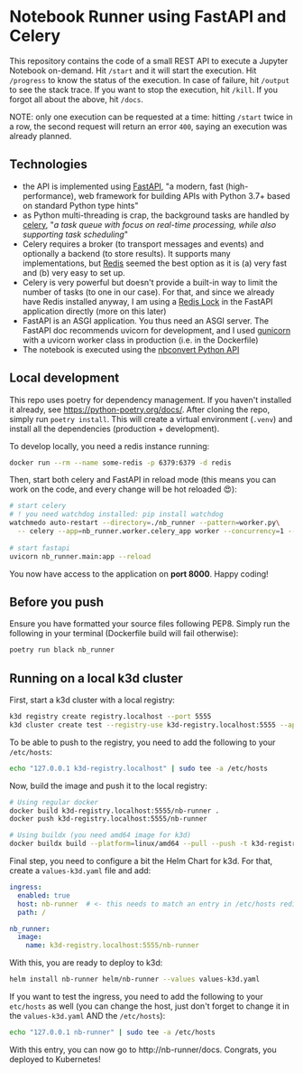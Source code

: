 # Notebook Runner using FastAPI and Celery

This repository contains the code of a small REST API to execute a Jupyter Notebook on-demand.
Hit `/start` and it will start the execution. Hit `/progress` to know the status of the execution. In case of failure,
hit `/output` to see the stack trace. If you want to stop the execution, hit `/kill`.
If you forgot all about the above, hit `/docs`.

NOTE: only one execution can be requested at a time: hitting `/start` twice in a row, the second request will return an error `400`,
saying an execution was already planned.

## Technologies

* the API is implemented using [FastAPI](https://fastapi.tiangolo.com/), "a modern, fast (high-performance), 
  web framework for building APIs with Python 3.7+ based on standard Python type hints"
* as Python multi-threading is crap, the background tasks are handled by [celery](https://docs.celeryq.dev/en/stable/),
  "*a task queue with focus on real-time processing, while also supporting task scheduling*"
* Celery requires a broker (to transport messages and events) and optionally a backend (to store results). It supports many implementations,
  but [Redis](https://redis.io/) seemed the best option as it is (a) very fast and (b) very easy to set up.
* Celery is very powerful but doesn't provide a built-in way to limit the number of tasks (to one in our case).
  For that, and since we already have Redis installed anyway, I am using a [Redis Lock](https://redis-py.readthedocs.io/en/v4.1.2/lock.html)
  in the FastAPI application directly (more on this later) 
* FastAPI is an ASGI application. You thus need an ASGI server. The FastAPI doc recommends uvicorn for development,
  and I used [gunicorn](https://gunicorn.org/) with a uvicorn worker class in production (i.e. in the Dockerfile)
* The notebook is executed using the [nbconvert Python API](https://nbconvert.readthedocs.io/en/latest/execute_api.html)

## Local development

This repo uses poetry for dependency management. If you haven't installed it already, see https://python-poetry.org/docs/.
After cloning the repo, simply run `poetry install`. This will create a virtual environment (`.venv`) and install all the
dependencies (production + development).


To develop locally, you need a redis instance running:
```bash
docker run --rm --name some-redis -p 6379:6379 -d redis
```

Then, start both celery and FastAPI in reload mode (this means you can work on the code, and every change will be hot reloaded 😍):
```bash
# start celery
# ! you need watchdog installed: pip install watchdog
watchmedo auto-restart --directory=./nb_runner --pattern=worker.py\
  -- celery --app=nb_runner.worker.celery_app worker --concurrency=1 --loglevel=info
 
# start fastapi
uvicorn nb_runner.main:app --reload
```

You now have access to the application on **port 8000**. Happy coding!

## Before you push

Ensure you have formatted your source files following PEP8.
Simply run the following in your terminal (Dockerfile build will fail otherwise):
```bash
poetry run black nb_runner
```

## Running on a local k3d cluster

First, start a k3d cluster with a local registry:
```bash
k3d registry create registry.localhost --port 5555
k3d cluster create test --registry-use k3d-registry.localhost:5555 --api-port 6550 -p "80:80@loadbalancer"
```

To be able to push to the registry, you need to add the following to your `/etc/hosts`:
```bash
echo "127.0.0.1 k3d-registry.localhost" | sudo tee -a /etc/hosts
```

Now, build the image and push it to the local registry:
```bash
# Using regular docker
docker build k3d-registry.localhost:5555/nb-runner .
docker push k3d-registry.localhost:5555/nb-runner

# Using buildx (you need amd64 image for k3d)
docker buildx build --platform=linux/amd64 --pull --push -t k3d-registry.localhost:5555/nb-runner .
```

Final step, you need to configure a bit the Helm Chart for k3d. For that, create a `values-k3d.yaml` file and add:
```yaml
ingress:
  enabled: true
  host: nb-runner  # <- this needs to match an entry in /etc/hosts redirecting to 127.0.0.1
  path: /

nb_runner:
  image:
    name: k3d-registry.localhost:5555/nb-runner
```

With this, you are ready to deploy to k3d:
```bash
helm install nb-runner helm/nb-runner --values values-k3d.yaml
```

If you want to test the ingress, you need to add the following to your `etc/hosts` as well (you can change the host, just don't
forget to change it in the `values-k3d.yaml` AND the `/etc/hosts`):
```bash
echo "127.0.0.1 nb-runner" | sudo tee -a /etc/hosts
```

With this entry, you can now go to http://nb-runner/docs. Congrats, you deployed to Kubernetes!
